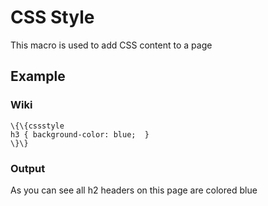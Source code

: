 CSS Style
=========

This macro is used to add CSS content to a page

Example
-------

### Wiki

~~~~ {.sourceCode .python}
\{\{cssstyle
h3 { background-color: blue;  }
\}\}
~~~~

### Output

As you can see all h2 headers on this page are colored blue
